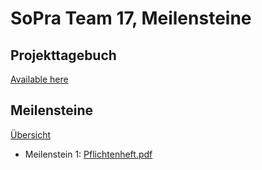 # SoPra Team 17, Meilensteine

## Projekttagebuch
[Available here](https://docs.google.com/spreadsheets/d/1n94XzSxn1x1_rmOzGhZflvWS_YfIYIMpAlM_7pmi5IM/edit?usp=sharing)

## Meilensteine
[Übersicht](https://SoPra-Team-17.github.io/Meilensteine)

* Meilenstein 1: [Pflichtenheft.pdf](https://SoPra-Team-17.github.io/Meilensteine/Meilenstein01/Pflichtenheft.pdf)
